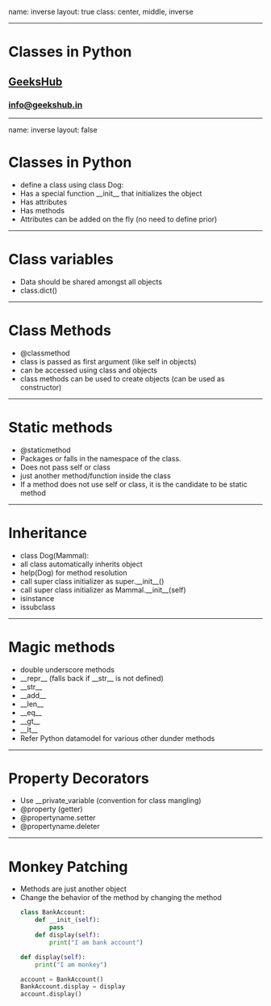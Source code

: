 name: inverse
layout: true
class: center, middle, inverse

---

# Classes in Python
## [GeeksHub](http://www.geekshub.in)
### [info@geekshub.in](mailto:info@geekshub.in)

---

name: inverse
layout: false

# Classes in Python
* define a class using class Dog:
* Has a special function \_\_init\_\_ that initializes the object
* Has attributes
* Has methods
* Attributes can be added on the fly (no need to define prior)

---

# Class variables
- Data should be shared amongst all objects
- class.dict()

---

# Class Methods 
- @classmethod
- class is passed as first argument (like self in objects)
- can be accessed using class and objects
- class methods can be used to create objects (can be used as constructor)

---

# Static methods
- @staticmethod
- Packages or falls in the namespace of the class.
- Does not pass self or class
- just another method/function inside the class
- If a method does not use self or class, it is the candidate to be static method 

---

# Inheritance
- class Dog(Mammal):
- all class automatically inherits object
- help(Dog) for method resolution
- call super class initializer as super.\_\_init\_\_()
- call super class initializer as Mammal.\_\_init\_\_(self)
- isinstance
- issubclass

---

# Magic methods 
- double underscore methods 
- \_\_repr\_\_ (falls back if \_\_str\_\_ is not defined)
- \_\_str\_\_
- \_\_add\_\_
- \_\_len\_\_
- \_\_eq\_\_
- \_\_gt\_\_
- \_\_lt\_\_
- Refer Python datamodel for various other dunder methods

---

# Property Decorators
- Use \_\_private_variable (convention for class mangling)
- @property (getter)
- @propertyname.setter
- @propertyname.deleter

---

# Monkey Patching
- Methods are just another object
- Change the behavior of the method by changing the method
    ```python
    class BankAccount:
        def __init_(self):
            pass
        def display(self):
            print("I am bank account")

    def display(self):
        print("I am monkey")

    account = BankAccount()
    BankAccount.display = display
    account.display()
    ```